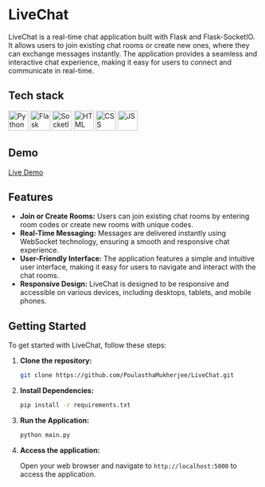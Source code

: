 # LiveChat

LiveChat is a real-time chat application built with Flask and Flask-SocketIO. It allows users to join existing chat rooms or create new ones, where they can exchange messages instantly. The application provides a seamless and interactive chat experience, making it easy for users to connect and communicate in real-time.

## Tech stack

<div style="dispaly:flex;">
<img src="https://s3.dualstack.us-east-2.amazonaws.com/pythondotorg-assets/media/files/python-logo-only.svg" alt="Python" width="40" height="40"/> 

<img src="https://upload.wikimedia.org/wikipedia/commons/3/3c/Flask_logo.svg" alt="Flask" width="40" height="40"/>

<img src="https://upload.wikimedia.org/wikipedia/commons/9/96/Socket-io.svg" alt="SocketIO" width="40" height="40"/>

<img src="https://upload.wikimedia.org/wikipedia/commons/6/61/HTML5_logo_and_wordmark.svg" alt="HTML" width="40" height="40"/> 

<img src="https://upload.wikimedia.org/wikipedia/commons/d/d5/CSS3_logo_and_wordmark.svg" alt="CSS" width="40" height="40"/> 

<img src="https://upload.wikimedia.org/wikipedia/commons/9/99/Unofficial_JavaScript_logo_2.svg" alt="JS" width="40" height="40"/> 
</div>

## Demo

[Live Demo](https://live-chat-online.azurewebsites.net/)

## Features

- **Join or Create Rooms:** Users can join existing chat rooms by entering room codes or create new rooms with unique codes.
- **Real-Time Messaging:** Messages are delivered instantly using WebSocket technology, ensuring a smooth and responsive chat experience.
- **User-Friendly Interface:** The application features a simple and intuitive user interface, making it easy for users to navigate and interact with the chat rooms.
- **Responsive Design:** LiveChat is designed to be responsive and accessible on various devices, including desktops, tablets, and mobile phones.

## Getting Started

To get started with LiveChat, follow these steps:

1. **Clone the repository:**
   ```bash
   git clone https://github.com/PoulasthaMukherjee/LiveChat.git
    ```
2. **Install Dependencies:**
    ```bash
    pip install -r requirements.txt
    ```
3. **Run the Application:**
    ```bash
    python main.py
    ```
4. **Access the application:**  

    Open your web browser and navigate to `http://localhost:5000` to access the application.
